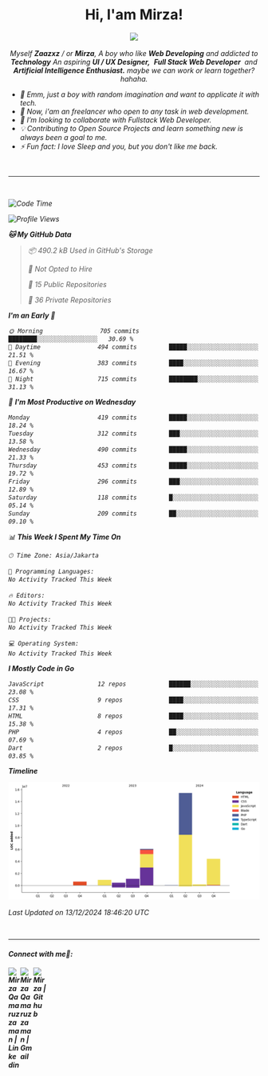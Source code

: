 <h1 align="center">Hi, I'am Mirza!</h1>
<p align="center">
  <a href="https://github.com/Ratheshan03/readme-typing-svg"><img src="https://readme-typing-svg.herokuapp.com?lines=UI+/+UX+Designer;Full+Stack+Web+Developer;IT+Enthusiast;Artificial+Intelligence+Addicted;&center=true&width=500&height=50"></a>
</p>

<p align="center">
  <em>
    Myself <b>Zaazxz</b> / or <b>Mirza</b>, A boy who like <b>Web Developing</b> and addicted to <b>Technology</b>
    An aspiring <b>UI / UX Designer,</b>&nbsp; <b>Full Stack Web Developer</b>&nbsp; and <b> Artificial Intelligence Enthusiast.</b> maybe we can work or learn together? hahaha.
  <br>
</p>

- 🧞 Emm, just a boy with random imagination and want to applicate it with tech.
- 🔭 Now, i'am an freelancer who open to any task in web development.
- 👯 I’m looking to collaborate with Fullstack Web Developer.
- 💡 Contributing to Open Source Projects and learn something new is always been a goal to me.
- ⚡ Fun fact: I love Sleep and you, but you don't like me back.
<br>

---

<br>

<!--START_SECTION:waka-->
![Code Time](http://img.shields.io/badge/Code%20Time-756%20hrs%205%20mins-blue)

![Profile Views](http://img.shields.io/badge/Profile%20Views-0-blue)

**🐱 My GitHub Data** 

> 📦 490.2 kB Used in GitHub's Storage 
 > 
> 🚫 Not Opted to Hire
 > 
> 📜 15 Public Repositories 
 > 
> 🔑 36 Private Repositories 
 > 
**I'm an Early 🐤** 

```text
🌞 Morning                705 commits         ████████░░░░░░░░░░░░░░░░░   30.69 % 
🌆 Daytime                494 commits         █████░░░░░░░░░░░░░░░░░░░░   21.51 % 
🌃 Evening                383 commits         ████░░░░░░░░░░░░░░░░░░░░░   16.67 % 
🌙 Night                  715 commits         ████████░░░░░░░░░░░░░░░░░   31.13 % 
```
📅 **I'm Most Productive on Wednesday** 

```text
Monday                   419 commits         █████░░░░░░░░░░░░░░░░░░░░   18.24 % 
Tuesday                  312 commits         ███░░░░░░░░░░░░░░░░░░░░░░   13.58 % 
Wednesday                490 commits         █████░░░░░░░░░░░░░░░░░░░░   21.33 % 
Thursday                 453 commits         █████░░░░░░░░░░░░░░░░░░░░   19.72 % 
Friday                   296 commits         ███░░░░░░░░░░░░░░░░░░░░░░   12.89 % 
Saturday                 118 commits         █░░░░░░░░░░░░░░░░░░░░░░░░   05.14 % 
Sunday                   209 commits         ██░░░░░░░░░░░░░░░░░░░░░░░   09.10 % 
```


📊 **This Week I Spent My Time On** 

```text
🕑︎ Time Zone: Asia/Jakarta

💬 Programming Languages: 
No Activity Tracked This Week

🔥 Editors: 
No Activity Tracked This Week

🐱‍💻 Projects: 
No Activity Tracked This Week

💻 Operating System: 
No Activity Tracked This Week
```

**I Mostly Code in Go** 

```text
JavaScript               12 repos            ██████░░░░░░░░░░░░░░░░░░░   23.08 % 
CSS                      9 repos             ████░░░░░░░░░░░░░░░░░░░░░   17.31 % 
HTML                     8 repos             ████░░░░░░░░░░░░░░░░░░░░░   15.38 % 
PHP                      4 repos             ██░░░░░░░░░░░░░░░░░░░░░░░   07.69 % 
Dart                     2 repos             █░░░░░░░░░░░░░░░░░░░░░░░░   03.85 % 
```



**Timeline**

![Lines of Code chart](https://raw.githubusercontent.com/zaazxz/zaazxz/main/assets/bar_graph.png)


 Last Updated on 13/12/2024 18:46:20 UTC
<!--END_SECTION:waka-->

<br>

---

<h4> Connect with me🤝: <h4>
  </hr>
  <a href="https://www.linkedin.com/in/mirzaqamaruzzaman18/">
   <img align="left" alt=" Mirza Qamaruzzaman | Linkedin" width="24px" src="https://www.vectorlogo.zone/logos/linkedin/linkedin-icon.svg" />
  </a>
  <a href="mailto:mirzaqamaruzzaman18@gmail.com">
    <img align="left" alt=" Mirza Qamaruzzaman | Gmail" width="26px" src="https://www.vectorlogo.zone/logos/gmail/gmail-icon.svg" />
  </a>
   <a href="https://github.com/zaazxz">
    <img align="left" alt=" Mirza | Github" width="26px" src="https://www.vectorlogo.zone/logos/github/github-tile.svg" />
  </a>
  <br>

